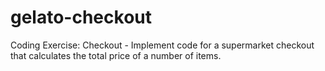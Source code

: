 # gelato-checkout
Coding Exercise: Checkout - Implement code for a supermarket checkout that calculates the total price of a number of items.
